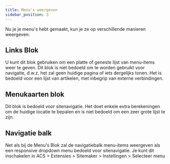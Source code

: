```yaml
---
title: Menu's weergeven
sidebar_position: 3
---
```


Nu je je menu's hebt gemaakt, kun je ze op verschillende manieren weergeven:

## Links Blok
U kunt dit blok gebruiken om een platte of geneste lijst van menu-items weer te geven. Dit blok is niet bedoeld om te worden gebruikt voor navigatie, d.w.z. het zal geen huidige pagina of iets dergelijks tonen. Het is bedoeld voor een lijst van artikelen, met inbegrip van externe verbindingen.

## Menukaarten blok
Dit blok is bedoeld voor sitenavigatie. Het doet enkele extra berekeningen om de huidige locatie te bepalen en is niet bedoeld om een zeer grote lijst te zijn.

## Navigatie balk
Net als bij de Menu's Blok zal de navigatiebalk menu-items weergeven als een responsive dropdown menu bedoeld voor sitenavigatie. Je kunt dit inschakelen in ACS > Extensies > Sitemaker > Instellingen > Selecteer menu
